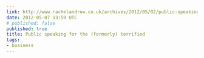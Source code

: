 ```yaml
---
link: http://www.rachelandrew.co.uk/archives/2012/05/02/public-speaking-for-the-formerly-terrified/
date: 2012-05-07 13:59 UTC
# published: false
published: true
title: Public speaking for the (formerly) terrified
tags:
- business
---
```




